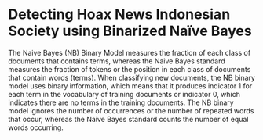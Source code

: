 # Detecting Hoax News Indonesian Society using Binarized Naïve Bayes
The Naive Bayes (NB) Binary Model measures the fraction of each class of documents that contains terms, whereas the Naive Bayes standard measures the fraction of tokens or the position in each class of documents that contain words (terms). When classifying new documents, the NB binary model uses binary information, which means that it produces indicator 1 for each term in the vocabulary of training documents or indicator 0, which indicates there are no terms in the training documents. The NB binary model ignores the number of occurrences or the number of repeated words that occur, whereas the Naive Bayes standard counts the number of equal words occurring.


